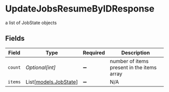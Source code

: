 # UpdateJobsResumeByIDResponse

a list of JobState objects


## Fields

| Field                                          | Type                                           | Required                                       | Description                                    |
| ---------------------------------------------- | ---------------------------------------------- | ---------------------------------------------- | ---------------------------------------------- |
| `count`                                        | *Optional[int]*                                | :heavy_minus_sign:                             | number of items present in the items array     |
| `items`                                        | List[[models.JobState](../models/jobstate.md)] | :heavy_minus_sign:                             | N/A                                            |